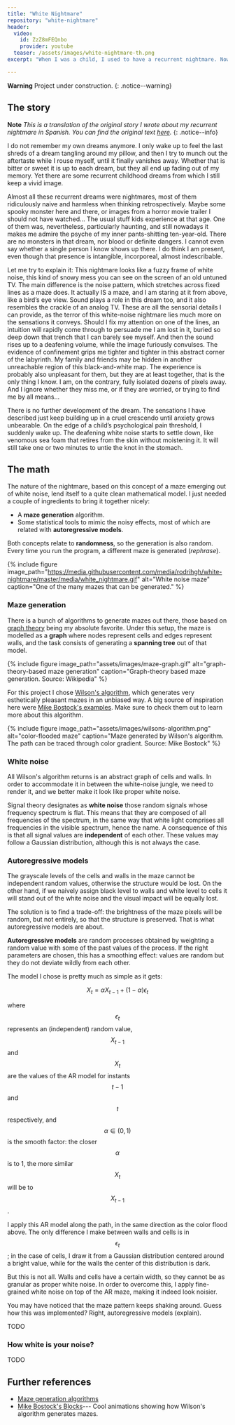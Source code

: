 ```yaml
---
title: "White Nightmare"
repository: "white-nightmare"
header:
  video:
    id: ZzZ8mFEQnbo
    provider: youtube
  teaser: /assets/images/white-nightmare-th.png
excerpt: "When I was a child, I used to have a recurrent nightmare. Now I recreated it using some math voodoo."

---
```


**Warning** <i class="fas fa-exclamation-triangle"></i> Project under construction.
{: .notice--warning}

## The story

**Note** _This is a translation of the original story I wrote about my recurrent nightmare in Spanish. You can find the original text [here](../../pesadilla-blanca)._
{: .notice--info}

I do not remember my own dreams anymore. I only wake up to feel the last shreds of a dream tangling around my pillow, and then I try to munch out the aftertaste while I rouse myself, until it finally vanishes away. Whether that is bitter or sweet it is up to each dream, but they all end up fading out of my memory. Yet there are some recurrent childhood dreams from which I still keep a vivid image.

Almost all these recurrent dreams were nightmares, most of them ridiculously naive and harmless when thinking retrospectively. Maybe some spooky monster here and there, or images from a horror movie trailer I should not have watched… The usual stuff kids experience at that age. One of them was, nevertheless, particularly haunting, and still nowadays it makes me admire the psyche of my inner pants-shitting ten-year-old. There are no monsters in that dream, nor blood or definite dangers. I cannot even say whether a single person I know shows up there. I do think I am present, even though that presence is intangible, incorporeal, almost indescribable.

Let me try to explain it: This nightmare looks like a fuzzy frame of white noise, this kind of snowy mess you can see on the screen of an old untuned TV. The main difference is the noise pattern, which stretches across fixed lines as a maze does. It actually IS a maze, and I am staring at it from above, like a bird’s eye view. Sound plays a role in this dream too, and it also resembles the crackle of an analog TV. These are all the sensorial details I can provide, as the terror of this white-noise nightmare lies much more on the sensations it conveys. Should I fix my attention on one of the lines, an intuition will rapidly come through to persuade me I am lost in it, buried so deep down that trench that I can barely see myself. And then the sound rises up to a deafening volume, while the image furiously convulses. The evidence of confinement grips me tighter and tighter in this abstract corner of the labyrinth. My family and friends may be hidden in another unreachable region of this black-and-white map. The experience is probably also unpleasant for them, but they are at least together, that is the only thing I know. I am, on the contrary, fully isolated dozens of pixels away. And I ignore whether they miss me, or if they are worried, or trying to find me by all means…

There is no further development of the dream. The sensations I have described just keep building up in a cruel crescendo until anxiety grows unbearable. On the edge of a child’s psychological pain threshold, I suddenly wake up. The deafening white noise starts to settle down, like venomous sea foam that retires from the skin without moistening it. It will still take one or two minutes to untie the knot in the stomach.

## The math

The nature of the nightmare, based on this concept of a maze emerging out of white noise, lend itself to a
quite clean mathematical model. I just needed a couple of ingredients to bring it together nicely:

- A **maze generation** algorithm.
- Some statistical tools to mimic the noisy effects, most of which are related with **autoregressive models**. 

Both concepts relate to **randomness**, so the generation is also random. Every time you run the program,
a different maze is generated (_rephrase_). 

{% include figure image_path="https://media.githubusercontent.com/media/rodrihgh/white-nightmare/master/media/white_nightmare.gif" alt="White noise maze" caption="One of the many mazes that can be generated." %}


### Maze generation

There is a bunch of algorithms to generate mazes out there, those based on
[graph theory](https://en.wikipedia.org/wiki/Graph_theory) being my absolute favorite.
Under this setup, the maze is modelled as a **graph** where nodes represent cells and edges represent walls,
and the task consists of generating a **spanning tree** out of that model.

{% include figure image_path="assets/images/maze-graph.gif" alt="graph-theory-based maze generation" caption="Graph-theory based maze generation. Source: Wikipedia" %}

For this project I chose
[Wilson's algorithm](https://en.wikipedia.org/wiki/Maze_generation_algorithm#Wilson's_algorithm),
which generates very esthetically pleasant mazes in an unbiased way.
A big source of inspiration here were
[Mike Bostock's examples][mike-bostock].
Make sure to check them out to learn more about this algorithm.

{% include figure image_path="assets/images/wilsons-algorithm.png" alt="color-flooded maze" caption="Maze generated by Wilson's algorithm. The path can be traced through color gradient. Source: Mike Bostock" %}

### White noise

All Wilson's algorithm returns is an abstract graph of cells and walls.
In order to accommodate it in between the white-noise jungle, we need to render it,
and we better make it look like proper white noise.

Signal theory designates as **white noise** those random signals whose
frequency spectrum is flat. This means that they are composed of all frequencies
of the spectrum, in the same way that white light comprises all frequencies in
the visible spectrum, hence the name. A consequence of this is that all signal values
are **independent** of each other. These values may follow a Gaussian distribution,
although this is not always the case.

### Autoregressive models

The grayscale levels of the cells and walls in the maze cannot be independent
random values, otherwise the structure would be lost. On the other hand,
if we naively assign black level to walls and white level to cells it
will stand out of the white noise and the visual impact will be equally lost.

The solution is to find a trade-off: the brightness of the maze pixels will be random,
but not entirely, so that the structure is preserved.
That is what autoregressive models are about.

**Autoregressive models** are random processes obtained by weighting a random value
with some of the past values of the process. If the right parameters are chosen, this
has a smoothing effect: values are random but they do not deviate wildly from
each other.

The model I chose is pretty much as simple as it gets:

$$X_t=\alpha X_{t-1}+\left(1-\alpha\right)\epsilon_t$$

where $$\epsilon_t$$ represents an (independent) random value, $$X_{t-1}$$ and $$X_t$$
are the values of the AR model for instants $$t-1$$ and $$t$$ respectively,
and $$\alpha\in\left(0,1\right)$$ is the smooth factor: the closer $$\alpha$$ is
to 1, the more similar $$X_t$$ will be to $$X_{t-1}$$.

I apply this AR model along the path, in the same direction as the color flood above.
The only difference I make between walls and cells is in $$\epsilon_t$$; in the case of
cells, I draw it from a Gaussian distribution centered around a bright value,
while for the walls the center of this distribution is dark.

But this is not all. Walls and cells have a certain width, so they cannot be
as granular as proper white noise. In order to overcome this, I apply fine-grained white
noise on top of the AR maze, making it indeed look noisier.

You may have noticed that the maze pattern keeps shaking around.
Guess how this was implemented? Right, autoregressive models (explain). 

TODO

### How white is your noise?

TODO

## Further references

- [Maze generation algorithms](https://en.wikipedia.org/wiki/Maze_generation_algorithm)
- [Mike Bostock's Blocks][mike-bostock]---
Cool animations showing how Wilson's algorithm generates mazes.

[mike-bostock]: https://bl.ocks.org/mbostock/11357811
